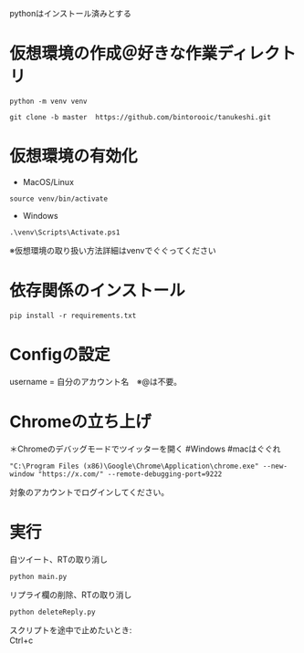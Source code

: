 pythonはインストール済みとする   

# 仮想環境の作成＠好きな作業ディレクトリ  
```
python -m venv venv  
```

```
git clone -b master  https://github.com/bintorooic/tanukeshi.git
```
# 仮想環境の有効化  
- MacOS/Linux
```
source venv/bin/activate
```
- Windows
```
.\venv\Scripts\Activate.ps1
```
※仮想環境の取り扱い方法詳細はvenvでぐぐってください

# 依存関係のインストール  
```
pip install -r requirements.txt  
```

# Configの設定
username = 自分のアカウント名　※@は不要。

# Chromeの立ち上げ
＊Chromeのデバッグモードでツイッターを開く #Windows #macはぐぐれ  
```
"C:\Program Files (x86)\Google\Chrome\Application\chrome.exe" --new-window "https://x.com/" --remote-debugging-port=9222
```
対象のアカウントでログインしてください。  

# 実行
自ツイート、RTの取り消し  
```
python main.py
```
リプライ欄の削除、RTの取り消し  
```
python deleteReply.py
```
スクリプトを途中で止めたいとき:  
Ctrl+c

